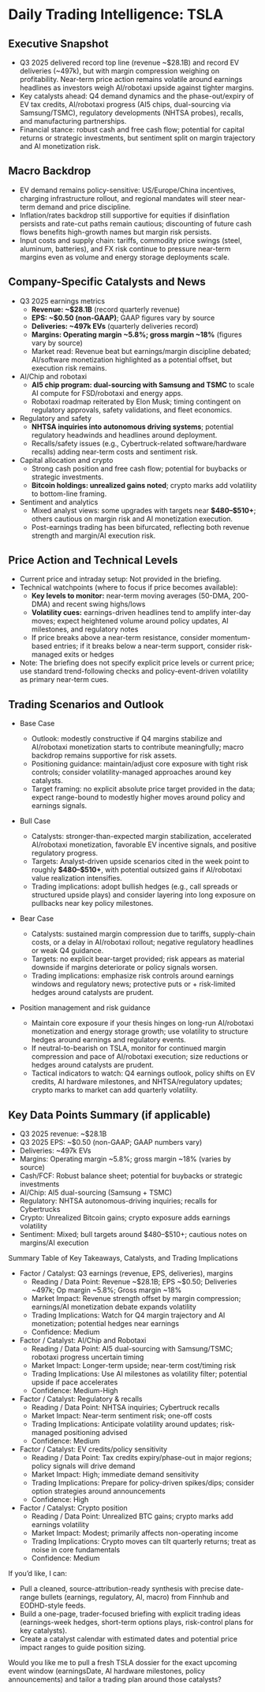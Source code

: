 # Daily Trading Intelligence: TSLA

## Executive Snapshot
- Q3 2025 delivered record top line (revenue ~$28.1B) and record EV deliveries (~497k), but with margin compression weighing on profitability. Near-term price action remains volatile around earnings headlines as investors weigh AI/robotaxi upside against tighter margins.
- Key catalysts ahead: Q4 demand dynamics and the phase-out/expiry of EV tax credits, AI/robotaxi progress (AI5 chips, dual-sourcing via Samsung/TSMC), regulatory developments (NHTSA probes), recalls, and manufacturing partnerships.
- Financial stance: robust cash and free cash flow; potential for capital returns or strategic investments, but sentiment split on margin trajectory and AI monetization risk.

## Macro Backdrop
- EV demand remains policy-sensitive: US/Europe/China incentives, charging infrastructure rollout, and regional mandates will steer near-term demand and price discipline.
- Inflation/rates backdrop still supportive for equities if disinflation persists and rate-cut paths remain cautious; discounting of future cash flows benefits high-growth names but margin risk persists.
- Input costs and supply chain: tariffs, commodity price swings (steel, aluminum, batteries), and FX risk continue to pressure near-term margins even as volume and energy storage deployments scale.

## Company-Specific Catalysts and News
- Q3 2025 earnings metrics
  - **Revenue: ~$28.1B** (record quarterly revenue)
  - **EPS: ~\$0.50 (non-GAAP)**; GAAP figures vary by source
  - **Deliveries: ~497k EVs** (quarterly deliveries record)
  - **Margins: Operating margin ~5.8%; gross margin ~18%** (figures vary by source)
  - Market read: Revenue beat but earnings/margin discipline debated; AI/software monetization highlighted as a potential offset, but execution risk remains.
- AI/Chip and robotaxi
  - **AI5 chip program: dual-sourcing with Samsung and TSMC** to scale AI compute for FSD/robotaxi and energy apps.
  - Robotaxi roadmap reiterated by Elon Musk; timing contingent on regulatory approvals, safety validations, and fleet economics.
- Regulatory and safety
  - **NHTSA inquiries into autonomous driving systems**; potential regulatory headwinds and headlines around deployment.
  - Recalls/safety issues (e.g., Cybertruck-related software/hardware recalls) adding near-term costs and sentiment risk.
- Capital allocation and crypto
  - Strong cash position and free cash flow; potential for buybacks or strategic investments.
  - **Bitcoin holdings: unrealized gains noted**; crypto marks add volatility to bottom-line framing.
- Sentiment and analytics
  - Mixed analyst views: some upgrades with targets near **\$480–\$510+**; others cautious on margin risk and AI monetization execution.
  - Post-earnings trading has been bifurcated, reflecting both revenue strength and margin/AI execution risk.

## Price Action and Technical Levels
- Current price and intraday setup: Not provided in the briefing.
- Technical watchpoints (where to focus if price becomes available):
  - **Key levels to monitor:** near-term moving averages (50-DMA, 200-DMA) and recent swing highs/lows
  - **Volatility cues:** earnings-driven headlines tend to amplify inter-day moves; expect heightened volume around policy updates, AI milestones, and regulatory notes
  - If price breaks above a near-term resistance, consider momentum-based entries; if it breaks below a near-term support, consider risk-managed exits or hedges
- Note: The briefing does not specify explicit price levels or current price; use standard trend-following checks and policy-event-driven volatility as primary near-term cues.

## Trading Scenarios and Outlook
- Base Case
  - Outlook: modestly constructive if Q4 margins stabilize and AI/robotaxi monetization starts to contribute meaningfully; macro backdrop remains supportive for risk assets.
  - Positioning guidance: maintain/adjust core exposure with tight risk controls; consider volatility-managed approaches around key catalysts.
  - Target framing: no explicit absolute price target provided in the data; expect range-bound to modestly higher moves around policy and earnings signals.
- Bull Case
  - Catalysts: stronger-than-expected margin stabilization, accelerated AI/robotaxi monetization, favorable EV incentive signals, and positive regulatory progress.
  - Targets: Analyst-driven upside scenarios cited in the week point to roughly **\$480–\$510+**, with potential outsized gains if AI/robotaxi value realization intensifies.
  - Trading implications: adopt bullish hedges (e.g., call spreads or structured upside plays) and consider layering into long exposure on pullbacks near key policy milestones.
- Bear Case
  - Catalysts: sustained margin compression due to tariffs, supply-chain costs, or a delay in AI/robotaxi rollout; negative regulatory headlines or weak Q4 guidance.
  - Targets: no explicit bear-target provided; risk appears as material downside if margins deteriorate or policy signals worsen.
  - Trading implications: emphasize risk controls around earnings windows and regulatory news; protective puts or + risk-limited hedges around catalysts are prudent.

- Position management and risk guidance
  - Maintain core exposure if your thesis hinges on long-run AI/robotaxi monetization and energy storage growth; use volatility to structure hedges around earnings and regulatory events.
  - If neutral-to-bearish on TSLA, monitor for continued margin compression and pace of AI/robotaxi execution; size reductions or hedges around catalysts are prudent.
  - Tactical indicators to watch: Q4 earnings outlook, policy shifts on EV credits, AI hardware milestones, and NHTSA/regulatory updates; crypto marks to market can add quarterly volatility.

## Key Data Points Summary (if applicable)
- Q3 2025 revenue: ~\$28.1B
- Q3 2025 EPS: ~\$0.50 (non-GAAP; GAAP numbers vary)
- Deliveries: ~497k EVs
- Margins: Operating margin ~5.8%; gross margin ~18% (varies by source)
- Cash/FCF: Robust balance sheet; potential for buybacks or strategic investments
- AI/Chip: AI5 dual-sourcing (Samsung + TSMC)
- Regulatory: NHTSA autonomous-driving inquiries; recalls for Cybertrucks
- Crypto: Unrealized Bitcoin gains; crypto exposure adds earnings volatility
- Sentiment: Mixed; bull targets around \$480–\$510+; cautious notes on margins/AI execution

Summary Table of Key Takeaways, Catalysts, and Trading Implications
- Factor / Catalyst: Q3 earnings (revenue, EPS, deliveries), margins
  - Reading / Data Point: Revenue ~\$28.1B; EPS ~\$0.50; Deliveries ~497k; Op margin ~5.8%; Gross margin ~18%
  - Market Impact: Revenue strength offset by margin compression; earnings/AI monetization debate expands volatility
  - Trading Implications: Watch for Q4 margin trajectory and AI monetization; potential hedges near earnings
  - Confidence: Medium
- Factor / Catalyst: AI/Chip and Robotaxi
  - Reading / Data Point: AI5 dual-sourcing with Samsung/TSMC; robotaxi progress uncertain timing
  - Market Impact: Longer-term upside; near-term cost/timing risk
  - Trading Implications: Use AI milestones as volatility filter; potential upside if pace accelerates
  - Confidence: Medium-High
- Factor / Catalyst: Regulatory & recalls
  - Reading / Data Point: NHTSA inquiries; Cybertruck recalls
  - Market Impact: Near-term sentiment risk; one-off costs
  - Trading Implications: Anticipate volatility around updates; risk-managed positioning advised
  - Confidence: Medium
- Factor / Catalyst: EV credits/policy sensitivity
  - Reading / Data Point: Tax credits expiry/phase-out in major regions; policy signals will drive demand
  - Market Impact: High; immediate demand sensitivity
  - Trading Implications: Prepare for policy-driven spikes/dips; consider option strategies around announcements
  - Confidence: High
- Factor / Catalyst: Crypto position
  - Reading / Data Point: Unrealized BTC gains; crypto marks add earnings volatility
  - Market Impact: Modest; primarily affects non-operating income
  - Trading Implications: Crypto moves can tilt quarterly returns; treat as noise in core fundamentals
  - Confidence: Medium

If you’d like, I can:
- Pull a cleaned, source-attribution-ready synthesis with precise date-range bullets (earnings, regulatory, AI, macro) from Finnhub and EODHD-style feeds.
- Build a one-page, trader-focused briefing with explicit trading ideas (earnings-week hedges, short-term options plays, risk-control plans for key catalysts).
- Create a catalyst calendar with estimated dates and potential price impact ranges to guide position sizing.

Would you like me to pull a fresh TSLA dossier for the exact upcoming event window (earningsDate, AI hardware milestones, policy announcements) and tailor a trading plan around those catalysts?